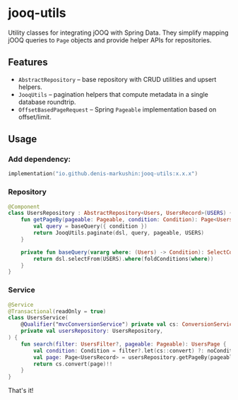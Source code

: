 # jooq-utils

Utility classes for integrating jOOQ with Spring Data.
They simplify mapping jOOQ queries to `Page` objects and provide helper
APIs for repositories.

## Features

- `AbstractRepository` – base repository with CRUD utilities and upsert helpers.
- `JooqUtils` – pagination helpers that compute metadata in a single database roundtrip.
- `OffsetBasedPageRequest` – Spring `Pageable` implementation based on offset/limit.

## Usage

### Add dependency:

```kotlin
implementation("io.github.denis-markushin:jooq-utils:x.x.x")
```

### Repository

```kotlin
@Component
class UsersRepository : AbstractRepository<Users, UsersRecord>(USERS) {
    fun getPageBy(pageable: Pageable, condition: Condition): Page<UsersRecord> {
        val query = baseQuery({ condition })
        return JooqUtils.paginate(dsl, query, pageable, USERS)
    }

    private fun baseQuery(vararg where: (Users) -> Condition): SelectConditionStep<UsersRecord> {
        return dsl.selectFrom(USERS).where(foldConditions(where))
    }
}
```

### Service

```kotlin
@Service
@Transactional(readOnly = true)
class UsersService(
    @Qualifier("mvcConversionService") private val cs: ConversionService,
    private val usersRepository: UsersRepository,
) {
    fun search(filter: UsersFilter?, pageable: Pageable): UsersPage {
        val condition: Condition = filter?.let(cs::convert) ?: noCondition()
        val page: Page<UsersRecord> = usersRepository.getPageBy(pageable, condition)
        return cs.convert(page)!!
    }
}
```

That's it!
